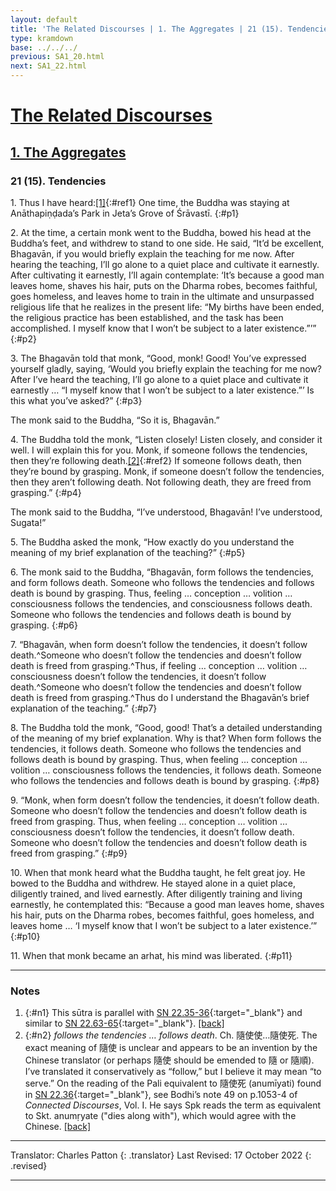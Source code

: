 ```yaml
---
layout: default
title: 'The Related Discourses | 1. The Aggregates | 21 (15). Tendencies'
type: kramdown
base: ../../../
previous: SA1_20.html
next: SA1_22.html
---
```


# [The Related Discourses](../index.html)
## [1. The Aggregates](index.html)
### 21 (15). Tendencies

1\. Thus I have heard:[\[1\]](#n1){:#ref1} One time, the Buddha was staying at Anāthapiṇḍada’s Park in Jeta’s Grove of Śrāvastī.
{:#p1}

2\. At the time, a certain monk went to the Buddha, bowed his head at the Buddha’s feet, and withdrew to stand to one side. He said, “It’d be excellent, Bhagavān, if you would briefly explain the teaching for me now. After hearing the teaching, I’ll go alone to a quiet place and cultivate it earnestly. After cultivating it earnestly, I’ll again contemplate: ‘It’s because a good man leaves home, shaves his hair, puts on the Dharma robes, becomes faithful, goes homeless, and leaves home to train in the ultimate and unsurpassed religious life that he realizes in the present life: “My births have been ended, the religious practice has been established, and the task has been accomplished. I myself know that I won’t be subject to a later existence.”’”
{:#p2}

3\. The Bhagavān told that monk, “Good, monk! Good! You’ve expressed yourself gladly, saying, ‘Would you briefly explain the teaching for me now? After I’ve heard the teaching, I’ll go alone to a quiet place and cultivate it earnestly … “I myself know that I won’t be subject to a later existence.”’ Is this what you’ve asked?”
{:#p3}

The monk said to the Buddha, “So it is, Bhagavān.”

4\. The Buddha told the monk, “Listen closely! Listen closely, and consider it well. I will explain this for you. Monk, if someone follows the tendencies, then they’re following death.[\[2\]](#n2){:#ref2} If someone follows death, then they’re bound by grasping. Monk, if someone doesn’t follow the tendencies, then they aren’t following death. Not following death, they are freed from grasping.”
{:#p4}

The monk said to the Buddha, “I’ve understood, Bhagavān! I’ve understood, Sugata!”

5\. The Buddha asked the monk, “How exactly do you understand the meaning of my brief explanation of the teaching?”
{:#p5}

6\. The monk said to the Buddha, “Bhagavān, form follows the tendencies, and form follows death. Someone who follows the tendencies and follows death is bound by grasping. Thus, feeling … conception … volition … consciousness follows the tendencies, and consciousness follows death. Someone who follows the tendencies and follows death is bound by grasping.
{:#p6}

7\. “Bhagavān, when form doesn’t follow the tendencies, it doesn’t follow death.^Someone who doesn’t follow the tendencies and doesn’t follow death is freed from grasping.^Thus, if feeling … conception … volition … consciousness doesn’t follow the tendencies, it doesn’t follow death.^Someone who doesn’t follow the tendencies and doesn’t follow death is freed from grasping.^Thus do I understand the Bhagavān’s brief explanation of the teaching.”
{:#p7}

8\. The Buddha told the monk, “Good, good! That’s a detailed understanding of the meaning of my brief explanation. Why is that? When form follows the tendencies, it follows death. Someone who follows the tendencies and follows death is bound by grasping. Thus, when feeling … conception … volition … consciousness follows the tendencies, it follows death. Someone who follows the tendencies and follows death is bound by grasping.
{:#p8}

9\. “Monk, when form doesn’t follow the tendencies, it doesn’t follow death. Someone who doesn’t follow the tendencies and doesn’t follow death is freed from grasping. Thus, when feeling … conception … volition … consciousness doesn’t follow the tendencies, it doesn’t follow death. Someone who doesn’t follow the tendencies and doesn’t follow death is freed from grasping.”
{:#p9}

10\. When that monk heard what the Buddha taught, he felt great joy. He bowed to the Buddha and withdrew. He stayed alone in a quiet place, diligently trained, and lived earnestly. After diligently training and living earnestly, he contemplated this: “Because a good man leaves home, shaves his hair, puts on the Dharma robes, becomes faithful, goes homeless, and leaves home … ‘I myself know that I won’t be subject to a later existence.’”
{:#p10}

11\. When that monk became an arhat, his mind was liberated.
{:#p11}

---

### Notes

1. {:#n1} This sūtra is parallel with [SN 22.35-36](https://suttacentral.net/sn22.35){:target="_blank"} and similar to [SN 22.63-65](https://suttacentral.net/sn22.63){:target="_blank"}. [\[back\]](#ref1)
2. {:#n2} *follows the tendencies … follows death*. Ch. 隨使使…隨使死. The exact meaning of 隨使 is unclear and appears to be an invention by the Chinese translator (or perhaps 隨使 should be emended to 隨 or 隨順). I’ve translated it conservatively as “follow,” but I believe it may mean “to serve.” On the reading of the Pali equivalent to 隨使死 (anumīyati) found in [SN 22.36](https://suttacentral.net/sn22.36){:target="_blank"}, see Bodhi’s note 49 on p.1053-4 of *Connected Discourses*, Vol. I. He says Spk reads the term as equivalent to Skt. anumṛyate ("dies along with"), which would agree with the Chinese. [\[back\]](#ref2)

---

Translator: Charles Patton
{: .translator}
Last Revised: 17 October 2022
{: .revised}

---